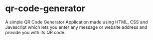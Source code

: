 # qr-code-generator
A simple QR Code Generator Application made using HTML, CSS and Javascript which lets you enter any message or website address and provide you with its QR code.
